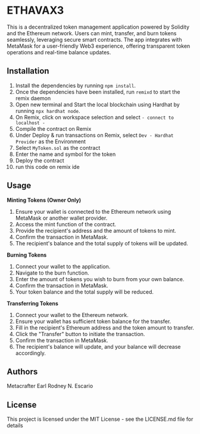 # ETHAVAX3

This is a decentralized token management application powered by Solidity and the Ethereum network. Users can mint, transfer, and burn tokens seamlessly, leveraging secure smart contracts. The app integrates with MetaMask for a user-friendly Web3 experience, offering transparent token operations and real-time balance updates.

## Installation

1. Install the dependencies by running `npm install`.
2. Once the dependencies have been installed, run `remixd` to start the remix daemon
3. Open new terminal and Start the local blockchain using Hardhat by running `npx hardhat node`.
4. On Remix, click on workspace selection and select `- connect to localhost -`
5. Compile the contract on Remix
6. Under Deploy & run transactions on Remix, select `Dev - Hardhat Provider` as the Environment
7. Select `MyToken.sol` as the contract
8. Enter the name and symbol for the token
9. Deploy the contract
10. run this code on remix ide

## Usage

**Minting Tokens (Owner Only)**

1. Ensure your wallet is connected to the Ethereum network using MetaMask or another wallet provider.
2. Access the mint function of the contract.
3. Provide the recipient's address and the amount of tokens to mint.
4. Confirm the transaction in MetaMask.
5. The recipient's balance and the total supply of tokens will be updated.

**Burning Tokens**

1. Connect your wallet to the application.
2. Navigate to the burn function.
3. Enter the amount of tokens you wish to burn from your own balance.
4. Confirm the transaction in MetaMask.
5. Your token balance and the total supply will be reduced.

**Transferring Tokens**

1. Connect your wallet to the Ethereum network.
2. Ensure your wallet has sufficient token balance for the transfer.
3. Fill in the recipient's Ethereum address and the token amount to transfer.
4. Click the "Transfer" button to initiate the transaction.
5. Confirm the transaction in MetaMask.
6. The recipient's balance will update, and your balance will decrease accordingly.

## Authors

Metacrafter Earl Rodney N. Escario

## License

This project is licensed under the MIT License - see the LICENSE.md file for details
